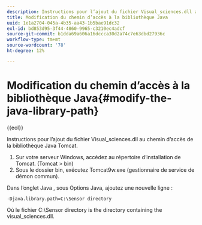 ```yaml
---
description: Instructions pour l’ajout du fichier Visual_sciences.dll au chemin d’accès de la bibliothèque Java Tomcat.
title: Modification du chemin d’accès à la bibliothèque Java
uuid: 1e1a2704-045a-4b35-aa43-1b5bae91dc32
exl-id: bd853d95-3f44-4860-9965-c3210ec4adcf
source-git-commit: b1dda69a606a16dccca30d2a74c7e63dbd27936c
workflow-type: tm+mt
source-wordcount: '78'
ht-degree: 12%

---
```


# Modification du chemin d’accès à la bibliothèque Java{#modify-the-java-library-path}

{{eol}}

Instructions pour l’ajout du fichier Visual_sciences.dll au chemin d’accès de la bibliothèque Java Tomcat.

1. Sur votre serveur Windows, accédez au répertoire d’installation de Tomcat. (Tomcat > bin)
1. Sous le dossier bin, exécutez Tomcat9w.exe (gestionnaire de service de démon commun).

Dans l’onglet Java , sous Options Java, ajoutez une nouvelle ligne :

```
-Djava.library.path=C:\Sensor directory
```

Où le fichier C:\Sensor directory is the directory containing the visual_sciences.dll.
